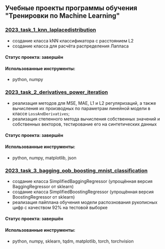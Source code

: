 ## Учебные проекты программы обучения "Тренировки по Machine Learning"

### [2023_task_1_knn_laplacedistribution](https://github.com/denis-42ds/machine_learning_training/tree/ml_train/2023_task_1_knn_laplacedistribution)
- создание класса kNN классификатора с расстоянием L2
- создание класса для расчёта распределения Лапласа
#### Статус проекта: завершён
#### Использованные инструменты: 
- python, numpy

### [2023_task_2_derivatives_power_iteration](https://github.com/denis-42ds/machine_learning_training/tree/ml_train/2023_task_2_derivatives_power_iteration)
- реализация методов для MSE, MAE, L1 и L2 регуляризаций, а также вычисления их производных по параметрам линейной модели в классе `LossAndDerivatives`;
- реализация степенного метода вычисления собственных значений и собственных векторов, тестирование его на синтетических данных
#### Статус проекта: завершён
#### Использованные инструменты: 
- python, numpy, matplotlib, json

### [2023_task_3_bagging_oob_boosting_mnist_classification](https://github.com/denis-42ds/machine_learning_training/tree/ml_train/2023_task_3_bagging_oob_boosting_mnist_classification)
- создание класса SimplifiedBaggingRegressor (упрощённая версия BaggingRegressor от sklearn)
- создание класса SimplifiedBoostingRegressor (упрощённая версия BoostingRegressor от sklearn)
- реализация пайплана обучения модели распознования рукописных цифр с качеством 92% на тестовой выборке
#### Статус проекта: завершён
#### Использованные инструменты: 
- python, numpy, sklearn, tqdm, matplotlib, torch, torchvision
